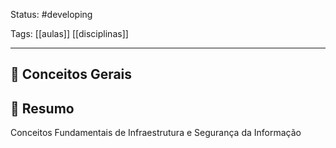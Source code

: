 
Status: #developing 

Tags: [[aulas]] [[disciplinas]]

------

## 📝 Conceitos Gerais


## 🧠 Resumo

Conceitos Fundamentais de Infraestrutura e Segurança da Informação